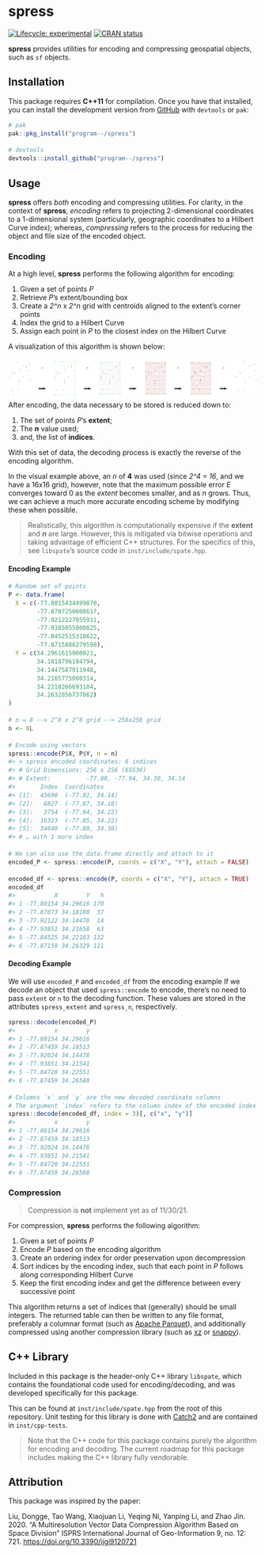 
<!-- README.md is generated from README.Rmd. Please edit that file -->

# spress

<!-- badges: start -->

[![Lifecycle:
experimental](https://img.shields.io/badge/lifecycle-experimental-orange.svg)](https://lifecycle.r-lib.org/articles/stages.html#experimental)
[![CRAN
status](https://www.r-pkg.org/badges/version/spress)](https://CRAN.R-project.org/package=spress)
<!-- badges: end -->

**spress** provides utilities for encoding and compressing geospatial
objects, such as `sf` objects.

## Installation

This package requires **C++11** for compilation. Once you have that
installed, you can install the development version from
[GitHub](https://github.com/) with `devtools` or `pak`:

``` r
# pak
pak::pkg_install("program--/spress")

# devtools
devtools::install_github("program--/spress")
```

## Usage

**spress** offers *both* encoding and compressing utilities. For
clarity, in the context of **spress**, *encoding* refers to projecting
2-dimensional coordinates to a 1-dimensional system (particularly,
geographic coordinates to a Hilbert Curve index); whereas, *compressing*
refers to the process for reducing the object and file size of the
encoded object.

### Encoding

At a high level, **spress** performs the following algorithm for
encoding:

1.  Given a set of points *P*
2.  Retrieve *P*’s extent/bounding box
3.  Create a *2^n* x *2^n* grid with centroids aligned to the extent’s
    corner points
4.  Index the grid to a Hilbert Curve
5.  Assign each point in *P* to the closest index on the Hilbert Curve

A visualization of this algorithm is shown below:

![](man/figures/process.png) After encoding, the data necessary to be
stored is reduced down to:

1.  The set of points *P*’s **extent**;
2.  The ***n*** value used;
3.  and, the list of **indices**.

With this set of data, the decoding process is exactly the reverse of
the encoding algorithm.

In the visual example above, an *n* of **4** was used (since *2^4 = 16*,
and we have a 16x16 grid), however, note that the maximum possible error
*E* converges toward 0 as the *extent* becomes smaller, and as *n*
grows. Thus, we can achieve a much more accurate encoding scheme by
modifying these when possible.

> Realistically, this algorithm is computationally expensive if the
> **extent** and ***n*** are large. However, this is mitigated via
> bitwise operations and taking advantage of efficient C++ structures.
> For the specifics of this, see `libspate`’s source code in
> `inst/include/spate.hpp`.

#### Encoding Example

``` r
# Random set of points
P <- data.frame(
  X = c(-77.8015434499876,
        -77.8707250008617,
        -77.9212227055911,
        -77.9385055000025,
        -77.8452515318622,
        -77.8715886279598),
  Y = c(34.2961615000021,
        34.1818796104794,
        34.1447587911948,
        34.2165775000314,
        34.2218266693184,
        34.2632856737062)
)

# n = 8 --> 2^8 x 2^8 grid --> 256x256 grid
n <- 8L

# Encode using vectors
spress::encode(P$X, P$Y, n = n)
#> > spress encoded coordinates: 6 indices
#> # Grid Dimensions: 256 x 256 (65536)
#> # Extent:          -77.80, -77.94, 34.30, 34.14
#>       Index  Coordinates
#> [1]:  43690  (-77.92, 34.14)
#> [2]:   6827  (-77.87, 34.18)
#> [3]:   3754  (-77.94, 34.22)
#> [4]:  16323  (-77.85, 34.22)
#> [5]:  34040  (-77.80, 34.30)
#> # … with 1 more index

# We can also use the data.frame directly and attach to it
encoded_P <- spress::encode(P, coords = c("X", "Y"), attach = FALSE)

encoded_df <- spress::encode(P, coords = c("X", "Y"), attach = TRUE)
encoded_df
#>           X        Y   h
#> 1 -77.80154 34.29616 170
#> 2 -77.87073 34.18188  37
#> 3 -77.92122 34.14476  14
#> 4 -77.93851 34.21658  63
#> 5 -77.84525 34.22183 132
#> 6 -77.87159 34.26329 111
```

#### Decoding Example

We will use `encoded_P` and `encoded_df` from the encoding example If we
decode an object that used `spress::encode` to encode, there’s no need
to pass `extent` or `n` to the decoding function. These values are
stored in the attributes `spress_extent` and `spress_n`, respectively.

``` r
spress::decode(encoded_P)
#>           x        y
#> 1 -77.80154 34.29616
#> 2 -77.87459 34.18513
#> 3 -77.92024 34.14476
#> 4 -77.93851 34.21541
#> 5 -77.84720 34.22551
#> 6 -77.87459 34.26588

# Columns `x` and `y` are the new decoded coordinate columns
# The argument `index` refers to the column index of the encoded index values
spress::decode(encoded_df, index = 3)[, c("x", "y")]
#>           x        y
#> 1 -77.80154 34.29616
#> 2 -77.87459 34.18513
#> 3 -77.92024 34.14476
#> 4 -77.93851 34.21541
#> 5 -77.84720 34.22551
#> 6 -77.87459 34.26588
```

### Compression

> Compression is **not** implement yet as of 11/30/21.

For compression, **spress** performs the following algorithm:

1.  Given a set of points *P*
2.  Encode *P* based on the encoding algorithm
3.  Create an ordering index for order preservation upon decompression
4.  Sort indices by the encoding index, such that each point in *P*
    follows along corresponding Hilbert Curve
5.  Keep the first encoding index and get the difference between every
    successive point

This algorithm returns a set of indices that (generally) should be small
integers. The returned table can then be written to any file format,
preferably a columnar format (such as [Apache
Parquet](https://parquet.apache.org/)), and additionally compressed
using another compression library (such as [xz](https://tukaani.org/xz/)
or [snappy](https://github.com/google/snappy)).

## C++ Library

Included in this package is the header-only C++ library `libspate`,
which contains the foundational code used for encoding/decoding, and was
developed specifically for this package.

This can be found at `inst/include/spate.hpp` from the root of this
repository. Unit testing for this library is done with
[Catch2](https://github.com/catchorg/Catch2) and are contained in
`inst/cpp-tests`.

> Note that the C++ code for this package contains purely the algorithm
> for encoding and decoding. The current roadmap for this package
> includes making the C++ library fully vendorable.

## Attribution

This package was inspired by the paper:

Liu, Dongge, Tao Wang, Xiaojuan Li, Yeqing Ni, Yanping Li, and Zhao Jin.
2020. “A Multiresolution Vector Data Compression Algorithm Based on
Space Division” ISPRS International Journal of Geo-Information 9, no.
12: 721. <https://doi.org/10.3390/ijgi9120721>
